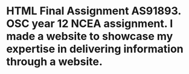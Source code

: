 # HTML Final Assignment AS91893. OSC year 12 NCEA assignment. I made a website to showcase my expertise in delivering information through a website. 
